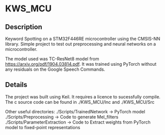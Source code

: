 # KWS_MCU

## Description

Keyword Spotting on a STM32F446RE microcontroller using the CMSIS-NN library. Simple project to test out preprocessing and neural networks on a microcontroller. 

The model used was TC-ResNet8 model from https://arxiv.org/pdf/1904.03814.pdf. It was trained using PyTorch without any residuals on the Google Speech Commands.

## Details

The project was built using Keil. It requires a licence to sucessfully compile.
The c source code can be found in ./KWS_MCU/Inc and ./KWS_MCU/Src 

Other useful directories:
./Scripts/TrainedNetwork -> PyTorch model 
./Scripts/Preprocessing -> Code to generate Mel_filters
./Scripts/ParameterExtraction -> Code to Extract weights from PyTorch model to fixed-point representations 



